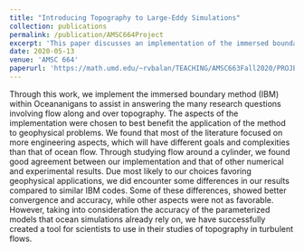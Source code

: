 ```yaml
---
title: "Introducing Topography to Large-Eddy Simulations"
collection: publications
permalink: /publication/AMSC664Project
excerpt: 'This paper discusses an implementation of the immersed boundary method in Oceananigans.'
date: 2020-05-13
venue: 'AMSC 664'
paperurl: 'https://math.umd.edu/~rvbalan/TEACHING/AMSC663Fall2020/PROJECTS/P7/whitleyvictoria_FinalReport-1.pdf'
---
```


Through this work, we implement the immersed boundary method (IBM) within Oceananigans to assist in answering the many research questions involving flow along and over topography. The aspects of the implementation were chosen to best benefit the application of the method to geophysical problems. We found that most of the literature focused on more engineering aspects, which will have different goals and complexities than that of ocean flow. Through studying flow around a cylinder, we found good agreement between our implementation and that of other numerical and experimental results. Due most likely to our choices favoring geophysical applications, we did encounter some differences in our results compared to similar IBM codes. Some of these differences, showed better convergence and accuracy, while other aspects were not as favorable. However, taking into consideration the accuracy of the parameterized models that ocean simulations already rely on, we have successfully created a tool for scientists to use in their studies of topography in turbulent flows.
